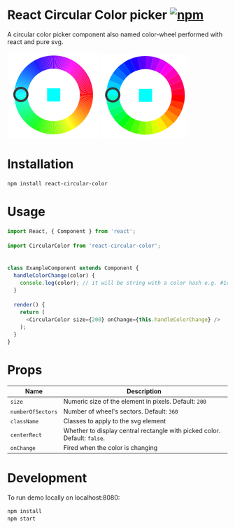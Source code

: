 # React Circular Color picker [![npm](https://img.shields.io/npm/dt/react-circular-color.svg)](https://www.npmjs.com/package/react-circular-color)


A circular color picker component also named color-wheel performed with react and pure svg.

![circular color picker](/assets/wheel.png) ![circular color picker](/assets/wheel32.png)

# Installation

```bash
npm install react-circular-color
```

# Usage

```javascript
import React, { Component } from 'react';

import CircularColor from 'react-circular-color';


class ExampleComponent extends Component {
  handleColorChange(color) {
    console.log(color); // it will be string with a color hash e.g. #1c1c1c
  }

  render() {
    return (
      <CircularColor size={200} onChange={this.handleColorChange} />
    );
  }
}
```

# Props

| Name | Description |
| ---- | ----------- |
| `size` | Numeric size of the element in pixels. Default: `200` |
| `numberOfSectors` | Number of wheel's sectors. Default: `360` |
| `className` | Classes to apply to the svg element |
| `centerRect` | Whether to display central rectangle with picked color. Default: `false`. |
| `onChange` | Fired when the color is changing |

# Development

To run demo locally on localhost:8080:

```bash
npm install
npm start
```

